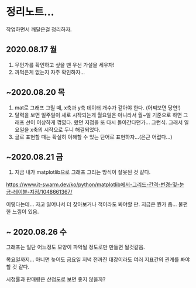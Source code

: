 # 정리노트...

작업하면서 깨달은걸 정리하자.

## 2020.08.17 월

1. 무언가를 확인하고 싶을 땐 우선 가설을 세우자!
2. 까먹은게 없는지 자주 확인하자...

## ~2020.08.20 목

1. mat로 그래프 그릴 때, x축과 y축 데이터 개수가 같아야 한다. (어찌보면 당연!)
2. 달력을 보면 일주일이 새로 시작되는게 월요일은 아니라서 월~일 기준으로 하면 그래프 선이 이상하게 꺾였다. 왔던 지점을 또 다시 돌아간다던가... 그런식. 그래서 일요일을 x축의 시작으로 두니 해결되었다.
3. 글로 표현할 때는 확실히 이해할 수 있는 단어로 표현하자...(은근 어렵다...)

## ~2020.08.21 금

1. 지금 내가 matplotlib으로 그래프 그리는 방식이 잘못된 것 같다. 

https://www.it-swarm.dev/ko/python/matplotlib에서-그리드-간격-변경-및-눈금-레이블-지정/1048661367/

이렇다는데... 자고 일어나서 더 찾아보거나 책이라도 봐야할 판. 지금은 뭔가 좀... 불편한 느낌이 있음.

## ~ 2020.08.26 수

그래프는 일단 어느정도 모양이 파악될 정도로만 만들면 될것같음.

목요일까지... 아니면 늦어도 금요일 저녁 전까진 대강이라도 여러 지표간의 관계를 봐야할 것 같다.

시청률과 판매량은 산점도로 보면 좋지 않을까?

